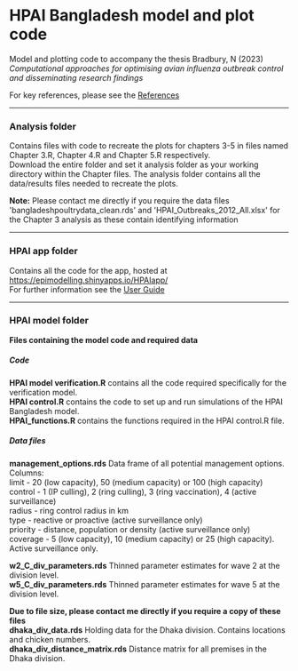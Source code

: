 # HPAI Bangladesh model and plot code

Model and plotting code to accompany the thesis Bradbury, N (2023) *Computational approaches for optimising avian influenza outbreak control and disseminating research findings*

For key references, please see the [References](https://github.com/nabury/HPAI/wiki/References)

---

### Analysis folder

Contains files with code to recreate the plots for chapters 3-5 in files named Chapter 3.R, Chapter 4.R and Chapter 5.R respectively.  
Download the entire folder and set it analysis folder as your working directory within the Chapter files. 
The analysis folder contains all the data/results files needed to recreate the plots.

**Note:** Please contact me directly if you require the data files 'bangladeshpoultrydata_clean.rds' and 'HPAI_Outbreaks_2012_All.xlsx' for the Chapter 3 analysis as these contain identifying information

---

### HPAI app folder
Contains all the code for the app, hosted at https://epimodelling.shinyapps.io/HPAIapp/  
For further information see the [User Guide](https://github.com/nabury/HPAI/wiki/HPAI-App-User-Guide)

---

### HPAI model folder

**Files containing the model code and required data**

##### Code
**HPAI model verification.R** contains all the code required specifically for the verification model.  
**HPAI control.R** contains the code to set up and run simulations of the HPAI Bangladesh model.     
**HPAI_functions.R** contains the functions required in the HPAI control.R file.  

##### Data files
**management_options.rds** Data frame of all potential management options.   
Columns:   
limit - 20 (low capacity), 50 (medium capacity) or 100 (high capacity)  
control - 1 (IP culling), 2 (ring culling), 3 (ring vaccination), 4 (active surveillance)  
radius - ring control radius in km  
type - reactive or proactive (active surveillance only)  
priority - distance, population or density (active surveillance only)  
coverage - 5 (low capacity), 10 (medium capacity) or 25 (high capacity). Active surveillance only. 

**w2_C_div_parameters.rds** Thinned parameter estimates for wave 2 at the division level.  
**w5_C_div_parameters.rds** Thinned parameter estimates for wave 5 at the division level. 

**Due to file size, please contact me directly if you require a copy of these files**  
**dhaka_div_data.rds** Holding data for the Dhaka division. Contains locations and chicken numbers.  
**dhaka_div_distance_matrix.rds** Distance matrix for all premises in the Dhaka division.  
